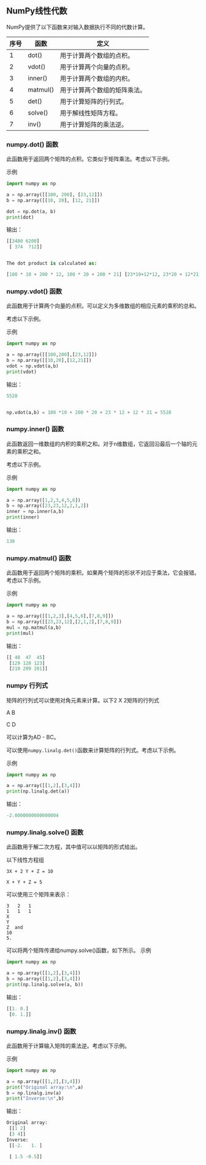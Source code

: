 ## NumPy线性代数

NumPy提供了以下函数来对输入数据执行不同的代数计算。

| 序号 | 函数     | 定义                         |
| ---- | -------- | ---------------------------- |
| 1    | dot()    | 用于计算两个数组的点积。     |
| 2    | vdot()   | 用于计算两个向量的点积。     |
| 3    | inner()  | 用于计算两个数组的内积。     |
| 4    | matmul() | 用于计算两个数组的矩阵乘法。 |
| 5    | det()    | 用于计算矩阵的行列式。       |
| 6    | solve()  | 用于解线性矩阵方程。         |
| 7    | inv()    | 用于计算矩阵的乘法逆。       |

### numpy.dot() 函数
此函数用于返回两个矩阵的点积。它类似于矩阵乘法。考虑以下示例。

示例
```python
import numpy as np  

a = np.array([[100, 200], [23,12]])
b = np.array([[10, 20], [12, 21]])  

dot = np.dot(a, b)
print(dot)
```
输出：
```python
[[3400 6200]
 [ 374  712]]


The dot product is calculated as:

[100 * 10 + 200 * 12, 100 * 20 + 200 * 21] [23*10+12*12, 23*20 + 12*21]
```

### numpy.vdot() 函数
此函数用于计算两个向量的点积。可以定义为多维数组的相应元素的乘积的总和。

考虑以下示例。

示例
```python
import numpy as np  

a = np.array([[100,200],[23,12]])  
b = np.array([[10,20],[12,21]])  
vdot = np.vdot(a,b)  
print(vdot)
```
输出：
```python
5528


np.vdot(a,b) = 100 *10 + 200 * 20 + 23 * 12 + 12 * 21 = 5528
```

### numpy.inner() 函数
此函数返回一维数组的内积的乘积之和。对于n维数组，它返回沿最后一个轴的元素的乘积之和。

考虑以下示例。

示例
```python
import numpy as np  

a = np.array([1,2,3,4,5,6])  
b = np.array([23,23,12,2,1,2])  
inner = np.inner(a,b)  
print(inner)  
```
输出：
```python
130
```

### numpy.matmul() 函数
此函数用于返回两个矩阵的乘积。如果两个矩阵的形状不对应于乘法，它会报错。考虑以下示例。

示例
```python
import numpy as np  

a = np.array([[1,2,3],[4,5,6],[7,8,9]])  
b = np.array([[23,23,12],[2,1,2],[7,8,9]])  
mul = np.matmul(a,b)  
print(mul)
```
输出：
```python
[[ 48  47  45]
 [129 128 123]
 [210 209 201]]
```

### numpy 行列式
矩阵的行列式可以使用对角元素来计算。以下2 X 2矩阵的行列式

A B

C D

可以计算为AD - BC。

可以使用`numpy.linalg.det()`函数来计算矩阵的行列式。考虑以下示例。

示例
```python
import numpy as np  

a = np.array([[1,2],[3,4]])  
print(np.linalg.det(a)) 
```
输出：
```python
-2.0000000000000004
```

### numpy.linalg.solve() 函数
此函数用于解二次方程，其中值可以以矩阵的形式给出。

以下线性方程组
```
3X + 2 Y + Z = 10

X + Y + Z = 5
```
可以使用三个矩阵来表示：
```
3   2   1  
1   1   1  
X  
Y  
Z  and  
10  
5. 
```
可以将两个矩阵传递给numpy.solve()函数，如下所示。
示例
```python
import numpy as np  

a = np.array([[1,2],[3,4]])  
b = np.array([[1,2],[3,4]])  
print(np.linalg.solve(a, b)) 
``` 
输出：
```python
[[1. 0.]
 [0. 1.]]
```

### numpy.linalg.inv() 函数
此函数用于计算输入矩阵的乘法逆。考虑以下示例。

示例
```python
import numpy as np  

a = np.array([[1,2],[3,4]])  
print("Original array:\n",a)  
b = np.linalg.inv(a)  
print("Inverse:\n",b) 
```
输出：
```python
Original array:
 [[1 2]
 [3 4]]
Inverse:
 [[-2.   1. ]

 [ 1.5 -0.5]]
```